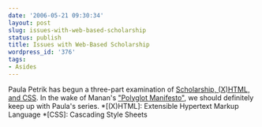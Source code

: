 ```yaml
---
date: '2006-05-21 09:30:34'
layout: post
slug: issues-with-web-based-scholarship
status: publish
title: Issues with Web-Based Scholarship
wordpress_id: '376'
tags:
- Asides
---
```


Paula Petrik has begun a three-part examination of [Scholarship, (X)HTML, and CSS](http://historytalk.typepad.com/basic/2006/05/scholarship_xht.html). In the wake of Manan's ["Polyglot Manifesto"](http://hnn.us/articles/25354.html), we should definitely keep up with Paula's series.
  *[(X)HTML]: Extensible Hypertext Markup Language
  *[CSS]: Cascading Style Sheets
